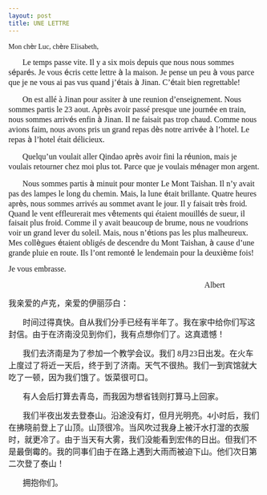 ```yaml
---
layout: post
title: UNE LETTRE
---
```


<p><font face="Times New Roman">Mon ch</font>è<font face="Times New Roman">r Luc, ch</font>è<font face="Times New Roman">re Elisabeth,</font>
<p><font size="3"><font face="Times New Roman">       Le temps passe vite. Il y a six mois depuis que nous nous sommes s</font>é<font face="Times New Roman">par</font>é<font face="Times New Roman">s. Je vous</font> é<font face="Times New Roman">cris cette lettre</font> à <font face="Times New Roman">la maison. Je pense un peu</font> à <font face="Times New Roman">vous parce que je ne vous ai pas vus quand j’</font>é<font face="Times New Roman">tais</font> à <font face="Times New Roman">Jinan. C’</font>é<font face="Times New Roman">tait bien regrettable!</font></font></p>
<p><font size="3"><font face="Times New Roman">       On est allé à Jinan pour assiter</font> à <font face="Times New Roman">une reunion d’enseignement. Nous sommes partis le 23 aout. Apr</font>è<font face="Times New Roman">s avoir passé presque une journ</font>é<font face="Times New Roman">e en train, nous sommes arriv</font>é<font face="Times New Roman">s enfin</font> à <font face="Times New Roman">Jinan. Il ne faisait pas trop chaud. Comme nous avions faim, nous avons pris un grand repas d</font>è<font face="Times New Roman">s notre arriv</font>é<font face="Times New Roman">e</font> à <font face="Times New Roman">l’hotel. Le repas</font> à <font face="Times New Roman">l’hotel était délicieux.</font></font></p>
<p><font size="3"><font face="Times New Roman">       Quelqu’un voulait aller Qindao apr</font>è<font face="Times New Roman">s avoir fini la r</font>é<font face="Times New Roman">union, mais je voulais retourner chez moi plus tot. Parce que je voulais m</font>é<font face="Times New Roman">nager mon argent.</font></font></p>
<p><font size="3"><font face="Times New Roman">       Nous sommes partis</font> à <font face="Times New Roman">minuit pour monter Le Mont Taishan. Il n’y avait pas des lampes le long du chemin. Mais, la lune</font> é<font face="Times New Roman">tait brillante. Quatre heures apr</font>è<font face="Times New Roman">s, nous sommes arrivés au sommet avant le jour. Il y faisait tr</font>è<font face="Times New Roman">s froid. Quand le vent effleurerait mes v</font>ê<font face="Times New Roman">tements qui étaient mouill</font>é<font face="Times New Roman">s de sueur, il faisait plus froid. Comme il y avait beaucoup de brume, nous ne voudrions voir un grand lever du soleil. Mais, nous n’</font>é<font face="Times New Roman">tions pas les plus malheureux. Mes coll</font>è<font face="Times New Roman">gues</font> é<font face="Times New Roman">taient obligés de descendre du Mont Taishan,</font> à <font face="Times New Roman">cause d’une grande pluie en route. Ils l’ont remont</font>é <font face="Times New Roman">le lendemain pour la deuxi</font>è<font face="Times New Roman">me fois!</font></font></p>
<p><font size="3"><font face="Times New Roman">Je vous embrasse.</font></font></p>
<p><font size="3"><font face="Times New Roman">                                                                                                  Albert</font></font></p>
<p><font size="3">我亲爱的卢克，亲爱的伊丽莎白：</font></p>
<p><font size="3"><font face="Times New Roman">      </font> 时间过得真快。自从我们分手已经有半年了。我在家中给你们写这封信。由于在济南没见到你们，我有点想你们了。这真遗憾！</font></p>
<p><font size="3"><font face="Times New Roman">      </font> 我们去济南是为了参加一个教学会议。我们 <font face="Times New Roman">8</font>月<font face="Times New Roman">23</font>日出发。在火车上度过了将近一天后，终于到了济南。天气不很热。我们一到宾馆就大吃了一顿，因为我们饿了。饭菜很可口。</font></p>
<p><font size="3"><font face="Times New Roman">      </font> 有人会后打算去青岛，而我因为想省钱则打算马上回家。</font></p>
<p><font size="3"><font face="Times New Roman">      </font> 我们半夜出发去登泰山。沿途没有灯，但月光明亮。<font face="Times New Roman">4</font>小时后，我们在拂晓前登上了山顶。山顶很冷。当风吹过我身上被汗水打湿的衣服时，就更冷了。由于当天有大雾，我们没能看到宏伟的日出。但我们不是最倒霉的。我的同事们由于在路上遇到大雨而被迫下山。他们次日第二次登了泰山！</font></p>
<p><font size="3"><font face="Times New Roman">      </font> 拥抱你们。</font></p>
<p></p>
